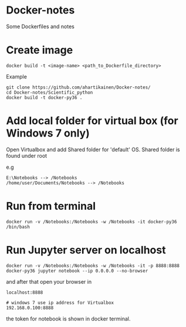 # Docker-notes
Some Dockerfiles and notes

# Create image

    docker build -t <image-name> <path_to_Dockerfile_directory>

Example 

    git clone https://github.com/ahartikainen/Docker-notes/
    cd Docker-notes/Scientific_python
    docker build -t docker-py36 .
    
# Add local folder for virtual box (for Windows 7 only)

Open Virtualbox and add Shared folder for 'default' OS.
Shared folder is found under root

e.g

    E:\Notebooks --> /Notebooks
    /home/user/Documents/Notebooks --> /Notebooks

# Run from terminal

    docker run -v /Notebooks:/Notebooks -w /Notebooks -it docker-py36 /bin/bash
    
# Run Jupyter server on localhost 

    docker run -v /Notebooks:/Notebooks -w /Notebooks -it -p 8888:8888 docker-py36 jupyter notebook --ip 0.0.0.0 --no-browser

and after that open your browser in 

    localhost:8888
    
    # windows 7 use ip address for Virtualbox
    192.168.0.100:8888
    
the token for notebook is shown in docker terminal.
    
